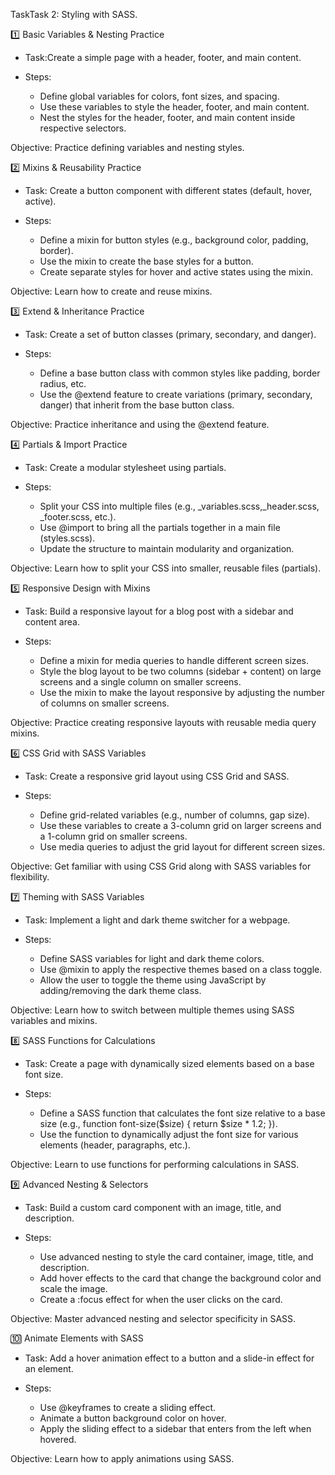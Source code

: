 TaskTask 2: Styling with SASS.

1️⃣ Basic Variables & Nesting Practice

* Task:Create a simple page with a header, footer, and main content.
* Steps:

  * Define global variables for colors, font sizes, and spacing.
  * Use these variables to style the header, footer, and main content.
  * Nest the styles for the header, footer, and main content inside respective selectors.

Objective: Practice defining variables and nesting styles.

2️⃣ Mixins & Reusability Practice

* Task: Create a button component with different states (default, hover, active).
* Steps:

  * Define a mixin for button styles (e.g., background color, padding, border).
  * Use the mixin to create the base styles for a button.
  * Create separate styles for hover and active states using the mixin.

Objective: Learn how to create and reuse mixins.

3️⃣ Extend & Inheritance Practice

* Task: Create a set of button classes (primary, secondary, and danger).
* Steps:

  * Define a base button class with common styles like padding, border radius, etc.
  * Use the @extend feature to create variations (primary, secondary, danger) that inherit from the base button class.

Objective: Practice inheritance and using the @extend feature.

4️⃣ Partials & Import Practice

* Task: Create a modular stylesheet using partials.
* Steps:

  * Split your CSS into multiple files (e.g., _variables.scss,_header.scss, _footer.scss, etc.).
  * Use @import to bring all the partials together in a main file (styles.scss).
  * Update the structure to maintain modularity and organization.

Objective: Learn how to split your CSS into smaller, reusable files (partials).

5️⃣ Responsive Design with Mixins

* Task: Build a responsive layout for a blog post with a sidebar and content area.
* Steps:

  * Define a mixin for media queries to handle different screen sizes.
  * Style the blog layout to be two columns (sidebar + content) on large screens and a single column on smaller screens.
  * Use the mixin to make the layout responsive by adjusting the number of columns on smaller screens.

Objective: Practice creating responsive layouts with reusable media query mixins.

6️⃣ CSS Grid with SASS Variables

* Task: Create a responsive grid layout using CSS Grid and SASS.
* Steps:

  * Define grid-related variables (e.g., number of columns, gap size).
  * Use these variables to create a 3-column grid on larger screens and a 1-column grid on smaller screens.
  * Use media queries to adjust the grid layout for different screen sizes.

Objective: Get familiar with using CSS Grid along with SASS variables for flexibility.

7️⃣ Theming with SASS Variables

* Task: Implement a light and dark theme switcher for a webpage.
* Steps:

  * Define SASS variables for light and dark theme colors.
  * Use @mixin to apply the respective themes based on a class toggle.
  * Allow the user to toggle the theme using JavaScript by adding/removing the dark theme class.

Objective: Learn how to switch between multiple themes using SASS variables and mixins.

8️⃣ SASS Functions for Calculations

* Task: Create a page with dynamically sized elements based on a base font size.
* Steps:

  * Define a SASS function that calculates the font size relative to a base size (e.g., function font-size($size) { return $size * 1.2; }).
  * Use the function to dynamically adjust the font size for various elements (header, paragraphs, etc.).

Objective: Learn to use functions for performing calculations in SASS.

9️⃣ Advanced Nesting & Selectors

* Task: Build a custom card component with an image, title, and description.
* Steps:

  * Use advanced nesting to style the card container, image, title, and description.
  * Add hover effects to the card that change the background color and scale the image.
  * Create a :focus effect for when the user clicks on the card.

Objective: Master advanced nesting and selector specificity in SASS.

🔟 Animate Elements with SASS

* Task: Add a hover animation effect to a button and a slide-in effect for an element.
* Steps:

  * Use @keyframes to create a sliding effect.
  * Animate a button background color on hover.
  * Apply the sliding effect to a sidebar that enters from the left when hovered.

Objective: Learn how to apply animations using SASS.
